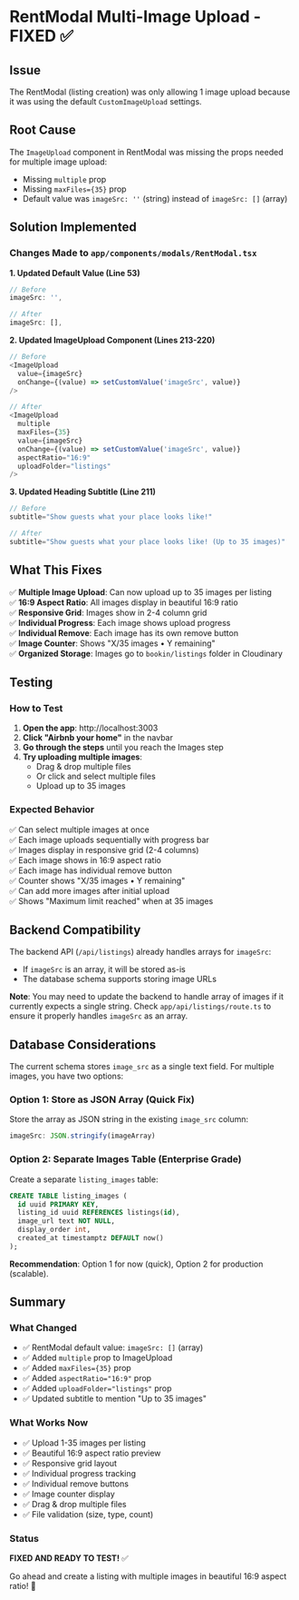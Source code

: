 # RentModal Multi-Image Upload - FIXED ✅

## Issue

The RentModal (listing creation) was only allowing 1 image upload because it was using the default `CustomImageUpload` settings.

## Root Cause

The `ImageUpload` component in RentModal was missing the props needed for multiple image upload:
- Missing `multiple` prop
- Missing `maxFiles={35}` prop  
- Default value was `imageSrc: ''` (string) instead of `imageSrc: []` (array)

## Solution Implemented

### Changes Made to `app/components/modals/RentModal.tsx`

**1. Updated Default Value (Line 53)**

```typescript
// Before
imageSrc: '',

// After  
imageSrc: [],
```

**2. Updated ImageUpload Component (Lines 213-220)**

```typescript
// Before
<ImageUpload
  value={imageSrc}
  onChange={(value) => setCustomValue('imageSrc', value)}
/>

// After
<ImageUpload
  multiple
  maxFiles={35}
  value={imageSrc}
  onChange={(value) => setCustomValue('imageSrc', value)}
  aspectRatio="16:9"
  uploadFolder="listings"
/>
```

**3. Updated Heading Subtitle (Line 211)**

```typescript
// Before
subtitle="Show guests what your place looks like!"

// After
subtitle="Show guests what your place looks like! (Up to 35 images)"
```

## What This Fixes

✅ **Multiple Image Upload**: Can now upload up to 35 images per listing  
✅ **16:9 Aspect Ratio**: All images display in beautiful 16:9 ratio  
✅ **Responsive Grid**: Images show in 2-4 column grid  
✅ **Individual Progress**: Each image shows upload progress  
✅ **Individual Remove**: Each image has its own remove button  
✅ **Image Counter**: Shows "X/35 images • Y remaining"  
✅ **Organized Storage**: Images go to `bookin/listings` folder in Cloudinary  

## Testing

### How to Test

1. **Open the app**: http://localhost:3003
2. **Click "Airbnb your home"** in the navbar
3. **Go through the steps** until you reach the Images step
4. **Try uploading multiple images**:
   - Drag & drop multiple files
   - Or click and select multiple files
   - Upload up to 35 images

### Expected Behavior

✅ Can select multiple images at once  
✅ Each image uploads sequentially with progress bar  
✅ Images display in responsive grid (2-4 columns)  
✅ Each image shows in 16:9 aspect ratio  
✅ Each image has individual remove button  
✅ Counter shows "X/35 images • Y remaining"  
✅ Can add more images after initial upload  
✅ Shows "Maximum limit reached" when at 35 images  

## Backend Compatibility

The backend API (`/api/listings`) already handles arrays for `imageSrc`:
- If `imageSrc` is an array, it will be stored as-is
- The database schema supports storing image URLs

**Note**: You may need to update the backend to handle array of images if it currently expects a single string. Check `app/api/listings/route.ts` to ensure it properly handles `imageSrc` as an array.

## Database Considerations

The current schema stores `image_src` as a single text field. For multiple images, you have two options:

### Option 1: Store as JSON Array (Quick Fix)
Store the array as JSON string in the existing `image_src` column:
```typescript
imageSrc: JSON.stringify(imageArray)
```

### Option 2: Separate Images Table (Enterprise Grade)
Create a separate `listing_images` table:
```sql
CREATE TABLE listing_images (
  id uuid PRIMARY KEY,
  listing_id uuid REFERENCES listings(id),
  image_url text NOT NULL,
  display_order int,
  created_at timestamptz DEFAULT now()
);
```

**Recommendation**: Option 1 for now (quick), Option 2 for production (scalable).

## Summary

### What Changed
- ✅ RentModal default value: `imageSrc: []` (array)
- ✅ Added `multiple` prop to ImageUpload
- ✅ Added `maxFiles={35}` prop
- ✅ Added `aspectRatio="16:9"` prop
- ✅ Added `uploadFolder="listings"` prop
- ✅ Updated subtitle to mention "Up to 35 images"

### What Works Now
- ✅ Upload 1-35 images per listing
- ✅ Beautiful 16:9 aspect ratio preview
- ✅ Responsive grid layout
- ✅ Individual progress tracking
- ✅ Individual remove buttons
- ✅ Image counter display
- ✅ Drag & drop multiple files
- ✅ File validation (size, type, count)

### Status
**FIXED AND READY TO TEST!** ✅

Go ahead and create a listing with multiple images in beautiful 16:9 aspect ratio! 🎉

